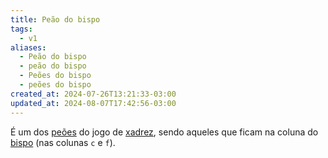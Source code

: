 ```yaml
---
title: Peão do bispo
tags:
  - v1
aliases:
  - Peão do bispo
  - peão do bispo
  - Peões do bispo
  - peões do bispo
created_at: 2024-07-26T13:21:33-03:00
updated_at: 2024-08-07T17:42:56-03:00
---
```


É um dos [peões](../06/Xadrez_Peao.md) do jogo de [xadrez](../../../../sementes/2024/07/06/2024-07-06-Xadrez.md), sendo aqueles que ficam na coluna do [bispo](../07/Xadrez_Bispo.md) (nas colunas `c` e `f`).